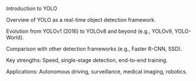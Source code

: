 Introduction to YOLO

Overview of YOLO as a real-time object detection framework.

Evolution from YOLOv1 (2016) to YOLOv8 and beyond (e.g., YOLOv9, YOLO-World).

Comparison with other detection frameworks (e.g., Faster R-CNN, SSD).

Key strengths: Speed, single-stage detection, end-to-end training.

Applications: Autonomous driving, surveillance, medical imaging, robotics.
